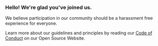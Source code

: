 ### Hello! We're glad you've joined us.

We believe participation in our community should be a harassment free experience for everyone.

Learn more about our guidelines and principles by reading our [Code of Conduct](https://opensource.newrelic.com/code-of-conduct/) on our Open Source Website.
